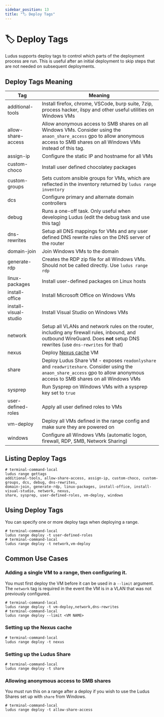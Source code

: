 ```yaml
---
sidebar_position: 13
title: "🏷️ Deploy Tags"
---
```


# 🏷️ Deploy Tags

Ludus supports deploy tags to control which parts of the deployment process are run.
This is useful after an initial deployment to skip steps that are not needed on subsequent deployments.


## Deploy Tags Meaning

| Tag | Meaning |
| --- | --- |
| additional-tools | Install firefox, chrome, VSCode, burp suite, 7zip, process hacker, ilspy and other useful utilities on Windows VMs |
| allow-share-access | Allow anonymous access to SMB shares on all Windows VMs. Consider using the `anaon_share_access` gpo to allow anonymous access to SMB shares on all Windows VMs instead of this tag. |
| assign-ip | Configure the static IP and hostname for all VMs |
| custom-choco | Install user defined chocolatey packages |
| custom-groups | Sets custom ansible groups for VMs, which are reflected in the inventory returned by `ludus range inventory` |
| dcs | Configure primary and alternate domain controllers |
| debug | Runs a one-off task. Only useful when developing Ludus (edit the debug task and use this tag) |
| dns-rewrites | Setup all DNS mappings for VMs and any user defined DNS rewrite rules on the DNS server of the router |
| domain-join | Join Windows VMs to the domain |
| generate-rdp | Creates the RDP zip file for all Windows VMs. Should not be called directly. Use `ludus range rdp` |
| linux-packages | Install user-defined packages on Linux hosts |
| install-office | Install Microsoft Office on Windows VMs |
| install-visual-studio | Install Visual Studio on Windows VMs |
| network | Setup all VLANs and network rules on the router, including any firewall rules, inbound, and outbound WireGuard. Does **not** setup DNS rewrites (use `dns-rewrites` for that) |
| nexus | Deploy [Nexus cache](./nexus-cache.md) VM |
| share | Deploy Ludus Share VM - exposes `readonlyshare` and `readwriteshare`. Consider using the `anaon_share_access` gpo to allow anonymous access to SMB shares on all Windows VMs |
| sysprep | Run Sysprep on Windows VMs with a sysprep key set to `true` |
| user-defined-roles | Apply all user defined roles to VMs |
| vm-deploy | Deploy all VMs defined in the range config and make sure they are powered on |
| windows | Configure all Windows VMs (automatic logon, firewall, RDP, SMB, Network Sharing) |

## Listing Deploy Tags

```shell-session
# terminal-command-local
ludus range gettags
additional-tools, allow-share-access, assign-ip, custom-choco, custom-groups, dcs, debug, dns-rewrites,
domain-join, generate-rdp, linux-packages, install-office, install-visual-studio, network, nexus,
share, sysprep, user-defined-roles, vm-deploy, windows
```

## Using Deploy Tags

You can specify one or more deploy tags when deploying a range.

```shell-session
# terminal-command-local
ludus range deploy -t user-defined-roles
# terminal-command-local
ludus range deploy -t network,vm-deploy
```

## Common Use Cases

### Adding a single VM to a range, then configuring it.

You must first deploy the VM before it can be used in a `--limit` argument.
The `network` tag is required in the event the VM is in a VLAN that was not previously configured.

```shell-session
# terminal-command-local
ludus range deploy -t vm-deploy,network,dns-rewrites
# terminal-command-local
ludus range deploy --limit <VM NAME>
```

### Setting up the Nexus cache

```shell-session
# terminal-command-local
ludus range deploy -t nexus
``` 

### Setting up the Ludus Share

```shell-session
# terminal-command-local
ludus range deploy -t share
```

### Allowing anonymous access to SMB shares

You must run this on a range after a deploy if you wish to use the Ludus Shares set up with `share` from Windows.

```shell-session
# terminal-command-local
ludus range deploy -t allow-share-access
```